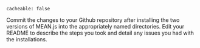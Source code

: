 ```
cacheable: false
```

Commit the changes to your Github repository after installing the two versions of MEAN.js into the appropriately named directories. Edit your README to describe the steps you took and detail any issues you had with the installations.
